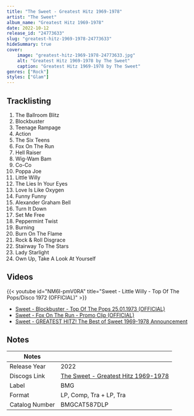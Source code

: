 ```yaml
---
title: "The Sweet - Greatest Hitz 1969-1978"
artist: "The Sweet"
album_name: "Greatest Hitz 1969-1978"
date: 2022-10-12
release_id: "24773633"
slug: "greatest-hitz-1969-1978-24773633"
hideSummary: true
cover:
    image: "greatest-hitz-1969-1978-24773633.jpg"
    alt: "Greatest Hitz 1969-1978 by The Sweet"
    caption: "Greatest Hitz 1969-1978 by The Sweet"
genres: ["Rock"]
styles: ["Glam"]
---
```


## Tracklisting
1. The Ballroom Blitz
2. Blockbuster
3. Teenage Rampage
4. Action
5. The Six Teens
6. Fox On The Run
7. Hell Raiser
8. Wig-Wam Bam
9. Co-Co
10. Poppa Joe
11. Little Willy
12. The Lies In Your Eyes
13. Love Is Like Oxygen
14. Funny Funny
15. Alexander Graham Bell
16. Turn It Down
17. Set Me Free
18. Peppermint Twist
19. Burning
20. Burn On The Flame
21. Rock & Roll Disgrace
22. Stairway To The Stars
23. Lady Starlight
24. Own Up, Take A Look At Yourself

## Videos
{{< youtube id="NM6I-pmV0RA" title="Sweet - Little Willy - Top Of The Pops/Disco 1972 (OFFICIAL)" >}}
- [Sweet - Blockbuster - Top Of The Pops 25.01.1973 (OFFICIAL)](https://www.youtube.com/watch?v=Y64211sjSko)
- [Sweet - Fox On The Run - Promo Clip (OFFICIAL)](https://www.youtube.com/watch?v=qBdFA6sI6-8)
- [Sweet - GREATEST HITZ! The Best of Sweet 1969-1978 Announcement](https://www.youtube.com/watch?v=i4i1THuc6-4)


## Notes

| Notes          |             |
| ---------------| ----------- |
| Release Year   | 2022 |
| Discogs Link   | [The Sweet - Greatest Hitz 1969-1978](https://www.discogs.com/release/24773633-Sweet-Greatest-Hitz-1969-1978) |
| Label          | BMG |
| Format         | LP, Comp, Tra + LP, Tra |
| Catalog Number | BMGCAT587DLP |



